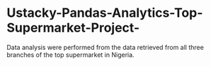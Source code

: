 # Ustacky-Pandas-Analytics-Top-Supermarket-Project-
Data analysis were performed from the data retrieved from all three branches of the top supermarket in Nigeria.
